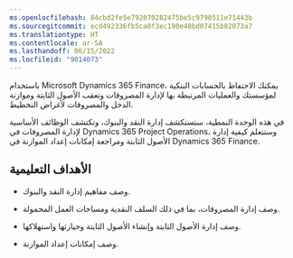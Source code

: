 ```yaml
---
ms.openlocfilehash: 84cbd2fe5e792070282475be5c9790511e71443b
ms.sourcegitcommit: ecd492336fb5ca0f3ec190e48bd07415b82073a7
ms.translationtype: HT
ms.contentlocale: ar-SA
ms.lasthandoff: 06/15/2022
ms.locfileid: "9014073"
---
```

باستخدام Microsoft Dynamics 365 Finance، يمكنك الاحتفاظ بالحسابات البنكية لمؤسستك والعمليات المرتبطة بها لإدارة المصروفات وتعقب الأصول الثابتة وموازنة الدخل والمصروفات لأغراض التخطيط.

في هذه الوحدة النمطية، ستستكشف إدارة النقد والبنوك، وتكتشف الوظائف الأساسية لإدارة المصروفات في Dynamics 365 Project Operations، وستتعلم كيفية إدارة الأصول الثابتة ومراجعة إمكانات إعداد الموازنة في Dynamics 365 Finance.

## <a name="learning-objectives"></a>الأهداف التعليمية

- وصف مفاهيم إدارة النقد والبنوك. 

- وصف إدارة المصروفات، بما في ذلك السلف النقدية ومساحات العمل المحمولة. 

- وصف إدارة الأصول الثابتة وإنشاء الأصول الثابتة وحيازتها واستهلاكها. 

- وصف إمكانات إعداد الموازنة.
